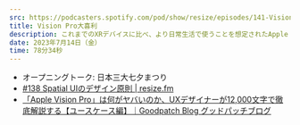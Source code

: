 ```yaml
---
src: https://podcasters.spotify.com/pod/show/resize/episodes/141-Vision-Pro-e26t4p0
title: Vision Pro大喜利
description: これまでのXRデバイスに比べ、より日常生活で使うことを想定されたApple Vision Proが、実際どんなことに使えそうなのかを大喜利(ブレスト)しました。
date: 2023年7月14日（金）
time: 78分34秒
---
```


- オープニングトーク: 日本三大七夕まつり
- [#138 Spatial UIのデザイン原則 | resize.fm](https://resize.fm/ep/138-principles-spatial-design)
- [「Apple Vision Pro」は何がヤバいのか、UXデザイナーが12,000文字で徹底解説する【ユースケース編】｜Goodpatch Blog グッドパッチブログ](https://goodpatch.com/blog/2023-06-visionpro02)
